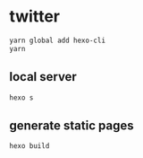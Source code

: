 twitter
====

```bash
yarn global add hexo-cli
yarn
```

## local server

```bash
hexo s
```

## generate static pages

```bash
hexo build
```
